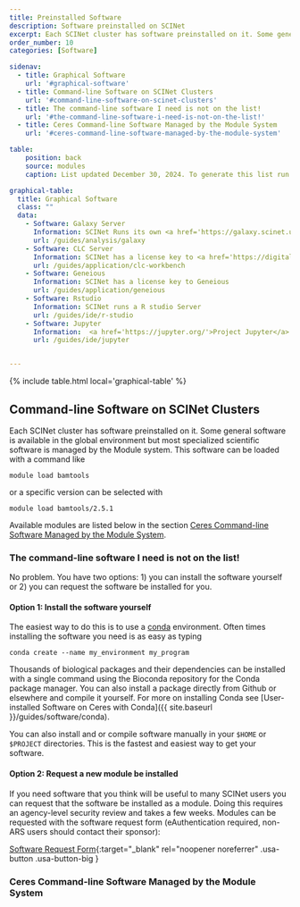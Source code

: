 ```yaml
---
title: Preinstalled Software
description: Software preinstalled on SCINet
excerpt: Each SCINet cluster has software preinstalled on it. Some general software is available in the global environment but most specialized scientific software is managed by the Module system.<br /> <br />This guide includes information about command-line software, as well as information on graphical software such as Galaxy, CLC, Geneious, RStudio, and Juptyer.
order_number: 10
categories: [Software]

sidenav:
  - title: Graphical Software
    url: '#graphical-software'
  - title: Command-line Software on SCINet Clusters
    url: '#command-line-software-on-scinet-clusters'
  - title: The command-line software I need is not on the list!
    url: '#the-command-line-software-i-need-is-not-on-the-list!'
  - title: Ceres Command-line Software Managed by the Module System
    url: '#ceres-command-line-software-managed-by-the-module-system'

table:
    position: back
    source: modules
    caption: List updated December 30, 2024. To generate this list run  <code>module avail</code>.

graphical-table:
  title: Graphical Software
  class: ""
  data:
    - Software: Galaxy Server
      Information: SCINet Runs its own <a href='https://galaxy.scinet.usda.gov'>Galaxy Server</a>.  Galaxy is an open source, web-based platform for data intensive bioinformatic research.
      url: /guides/analysis/galaxy
    - Software: CLC Server
      Information: SCINet has a license key to <a href='https://digitalinsights.qiagen.com/products-overview/discovery-insights-portfolio/enterprise-ngs-solutions/qiagen-clc-genomics-server/'>CLC Server</a>
      url: /guides/application/clc-workbench
    - Software: Geneious
      Information: SCINet has a license key to Geneious
      url: /guides/application/geneious
    - Software: Rstudio
      Information: SCINet runs a R studio Server
      url: /guides/ide/r-studio
    - Software: Jupyter
      Information:  <a href='https://jupyter.org/'>Project Jupyter</a> notebooks and Lab can be run on Ceres
      url: /guides/ide/jupyter


---
```


{% include table.html local='graphical-table' %}


## Command-line Software on SCINet Clusters

Each SCINet cluster has software preinstalled on it. Some general software is available in the global environment but most specialized scientific software is managed by the Module system. This software can be loaded with a command like
```
module load bamtools
```
or a specific version can be selected with
```
module load bamtools/2.5.1
```
Available modules are listed below in the section [Ceres Command-line Software Managed by the Module System](#ceres-command-line-software-managed-by-the-module-system).

### The command-line software I need is not on the list!

No problem. You have two options: 1) you can install the software yourself or 2) you can request the software be installed for you.

#### Option 1: Install the software yourself

The easiest way to do this is to use a [conda](https://docs.conda.io/en/latest/) environment. Often times installing the software you need is as easy as typing
```
conda create --name my_environment my_program
```
Thousands of biological packages and their dependencies can be installed with a single command using the Bioconda repository for the Conda package manager. You can also install a package directly from Github or elsewhere and compile it yourself. For more on installing Conda see [User-installed Software on Ceres with Conda]({{ site.baseurl }}/guides/software/conda).

You can also install and or compile software manually in your  `$HOME`  or  `$PROJECT`  directories. This is the fastest and easiest way to get your software.

#### Option 2: Request a new module be installed

If you need software that you think will be useful to many SCINet users you can request that the software be installed as a module. Doing this requires an agency-level security review and takes a few weeks. Modules can be requested with the software request form (eAuthentication required, non-ARS users should contact their sponsor):

[Software Request Form](https://apps.gov.powerapps.us/play/e/a3bf43b2-009c-43c2-9c4f-bcb2d87972fb/a/5b3265ab-3a98-4405-8557-01c1342690f7){:target="_blank" rel="noopener noreferrer"  .usa-button .usa-button-big }

### Ceres Command-line Software Managed by the Module System

